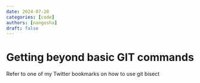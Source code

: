 ```yaml
---
date: 2024-07-20
categories: [code]
authors: [nangosha]
draft: false
---
```


# Getting beyond basic GIT commands

Refer to one of my Twitter bookmarks on how to use git bisect 